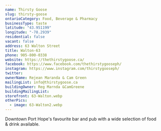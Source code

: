 ```yaml
---
name: Thirsty Goose
slug: thirsty-goose
ontarioCategory: Food, Beverage & Pharmacy
businessType: taste
latitude: "43.951199"
longitude: "-78.2939"
residential: false
vacant: false
address: 63 Walton Street
title: Walton-63
phone: 905-800-0338
website: https://thethirstygoose.ca/
facebook: https://www.facebook.com/thethirstygooseph/
instagram: https://www.instagram.com/thirstygooseph/
twitter:
ownerName: Rejean Maranda & Cam Green
mailingList: info@thirstygoose.ca
buildingOwner: Reg Marnda &CamGreene
buildingMailingList:
storefront: 63-Walton.webp
otherPics:
  - image: 63-Walton2.webp
---
```


Downtown Port Hope's favourite bar and pub with a wide selection of food & drink available.

